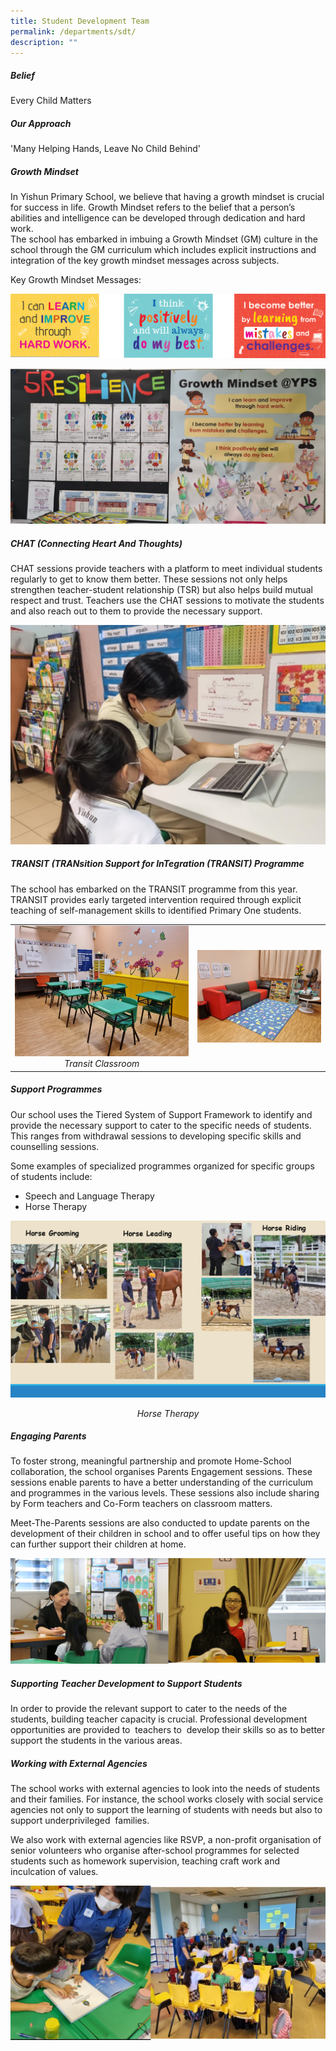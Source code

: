 ```yaml
---
title: Student Development Team
permalink: /departments/sdt/
description: ""
---
```

##### **Belief**
Every Child Matters

##### **Our Approach**
'Many Helping Hands, Leave No Child Behind'

 
##### **Growth Mindset**
In Yishun Primary School, we believe that having a growth mindset is crucial for success in life. Growth Mindset refers to the belief that a person’s abilities and intelligence can be developed through dedication and hard work. <br>The school has embarked in imbuing a Growth Mindset (GM) culture in the school through the GM curriculum which includes explicit instructions and integration of the key growth mindset messages across subjects.

Key Growth Mindset Messages:

![](/images/Departments/STUDENT%20DEVELOPMENT%20TEAM/GM1.png)

![](/images/Departments/STUDENT%20DEVELOPMENT%20TEAM/GM2.png)

##### **CHAT (Connecting Heart And Thoughts)**
CHAT sessions provide teachers with a platform to meet individual students regularly to get to know them better. These sessions not only helps strengthen teacher-student relationship (TSR) but also helps build mutual respect and trust. Teachers use the CHAT sessions to motivate the students and also reach out to them to provide the necessary support.

![](/images/Departments/STUDENT%20DEVELOPMENT%20TEAM/SDT3.png)

##### **TRANSIT (TRANsition Support for InTegration (TRANSIT) Programme**
The school has embarked on the TRANSIT programme from this year. TRANSIT provides early targeted intervention required through explicit teaching of self-management skills to identified Primary One students.

|   |   |
|:-:|:-:|
|  ![](/images/Departments/STUDENT%20DEVELOPMENT%20TEAM/SDT4.png)*Transit Classroom*|![](/images/Departments/STUDENT%20DEVELOPMENT%20TEAM/SDT5.png)|

##### **Support Programmes**
Our school uses the Tiered System of Support Framework to identify and provide the necessary support to cater to the specific needs of students. This ranges from withdrawal sessions to developing specific skills and counselling sessions.  

Some examples of specialized programmes organized for specific groups of students include:
* Speech and Language Therapy
* Horse Therapy

![](/images/Departments/STUDENT%20DEVELOPMENT%20TEAM/SDT7.png)
*<center>Horse Therapy</center>*

##### **Engaging Parents**
To foster strong, meaningful partnership and promote Home-School collaboration, the school organises Parents Engagement sessions. These sessions enable parents to have a better understanding of the curriculum and programmes in the various levels. These sessions also include sharing by Form teachers and Co-Form teachers on classroom matters.

Meet-The-Parents sessions are also conducted to update parents on the development of their children in school and to offer useful tips on how they can further support their children at home.

![](/images/Departments/STUDENT%20DEVELOPMENT%20TEAM/SDT8.png)

##### **Supporting Teacher Development to Support Students**
In order to provide the relevant support to cater to the needs of the students, building teacher capacity is crucial. Professional development opportunities are provided to  teachers to  develop their skills so as to better support the students in the various areas.

##### **Working with External Agencies**
The school works with external agencies to look into the needs of students and their families. For instance, the school works closely with social service agencies not only to support the learning of students with needs but also to support underprivileged  families.

We also work with external agencies like RSVP, a non-profit organisation of senior volunteers who organise after-school programmes for selected students such as homework supervision, teaching craft work and inculcation of values.

![](/images/Departments/STUDENT%20DEVELOPMENT%20TEAM/SDT9.png)